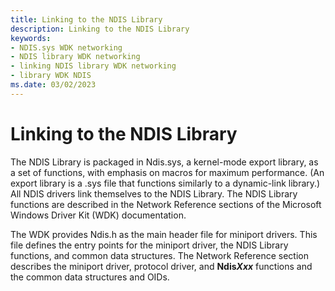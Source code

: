 ```yaml
---
title: Linking to the NDIS Library
description: Linking to the NDIS Library
keywords:
- NDIS.sys WDK networking
- NDIS library WDK networking
- linking NDIS library WDK networking
- library WDK NDIS
ms.date: 03/02/2023
---
```


# Linking to the NDIS Library





The NDIS Library is packaged in Ndis.sys, a kernel-mode export library, as a set of functions, with emphasis on macros for maximum performance. (An export library is a .sys file that functions similarly to a dynamic-link library.) All NDIS drivers link themselves to the NDIS Library. The NDIS Library functions are described in the Network Reference sections of the Microsoft Windows Driver Kit (WDK) documentation.

The WDK provides Ndis.h as the main header file for miniport drivers. This file defines the entry points for the miniport driver, the NDIS Library functions, and common data structures. The Network Reference section describes the miniport driver, protocol driver, and **Ndis*Xxx*** functions and the common data structures and OIDs.

 

 





